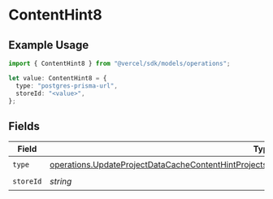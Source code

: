 # ContentHint8

## Example Usage

```typescript
import { ContentHint8 } from "@vercel/sdk/models/operations";

let value: ContentHint8 = {
  type: "postgres-prisma-url",
  storeId: "<value>",
};
```

## Fields

| Field                                                                                                                                                                                                                  | Type                                                                                                                                                                                                                   | Required                                                                                                                                                                                                               | Description                                                                                                                                                                                                            |
| ---------------------------------------------------------------------------------------------------------------------------------------------------------------------------------------------------------------------- | ---------------------------------------------------------------------------------------------------------------------------------------------------------------------------------------------------------------------- | ---------------------------------------------------------------------------------------------------------------------------------------------------------------------------------------------------------------------- | ---------------------------------------------------------------------------------------------------------------------------------------------------------------------------------------------------------------------- |
| `type`                                                                                                                                                                                                                 | [operations.UpdateProjectDataCacheContentHintProjectsResponse200ApplicationJSONResponseBodyEnvType](../../models/operations/updateprojectdatacachecontenthintprojectsresponse200applicationjsonresponsebodyenvtype.md) | :heavy_check_mark:                                                                                                                                                                                                     | N/A                                                                                                                                                                                                                    |
| `storeId`                                                                                                                                                                                                              | *string*                                                                                                                                                                                                               | :heavy_check_mark:                                                                                                                                                                                                     | N/A                                                                                                                                                                                                                    |